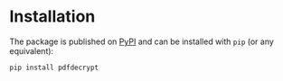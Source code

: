 # Installation

The package is published on [PyPI](https://pypi.org/project/pdfdecrypt/) and can be installed with `pip` (or any equivalent):

```bash
pip install pdfdecrypt
```
